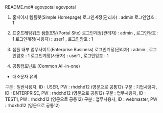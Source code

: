 README.md# egovpotal
 egovpotal

 1. 홈페이지 템플릿(Simple Homepage)
로그인계정(관리자) : admin 로그인암호 : 1

2. 표준프레임워크 샘플포탈(Portal Site)
로그인계정(관리자) : admin , 로그인암호 : 1
로그인계정(사용자) : user1 , 로그인암호 : 1

3. 샘플 내부 업무사이트(Enterprise Business)
로그인계정(관리자) : admin , 로그인암호 : 1
로그인계정(사용자) : user1 , 로그인암호 : 1

4. 공통컴포넌트 (Common All-in-one)
* 대소문자 유의

구분 : 일반사용자, ID : USER, PW : rhdxhd12    (영문으로 공통12)
구분 : 기업사용자, ID : ENTERPRISE, PW : rhdxhd12 (영문으로 공통12)
구분 : 업무사용자, ID : TEST1, PW : rhdxhd12 (영문으로 공통12)
구분 : 업무사용자, ID : webmaster, PW : rhdxhd12 (영문으로 공통12)

